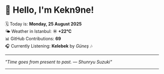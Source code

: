 # 👋 Hello, I'm Kekn9ne!

🗓️ Today is: **Monday, 25 August 2025**  
🌤️ Weather in Istanbul: **☀️   +22°C**  
📊 GitHub Contributions: **69**  
🎧 Currently Listening: **Kelebek** by *Güneş* 🎶

---

_"Time goes from present to past. — *Shunryu Suzuki*"_

---

